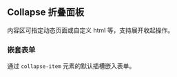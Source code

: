 <div class="demo-header">
<p class="overviewicon">
  <span class="wapi-container-panel"/>
</p>

## Collapse 折叠面板

<nova-uxlink widget-name="Panel"></nova-uxlink>

内容区可指定动态页面或自定义 html 等，支持展开收起操作。
</div>

### 嵌套表单

通过 `collapse-item` 元素的默认插槽嵌入表单。

<nova-demo-view link="collapse/nested-form.vue"></nova-demo-view>

<br>

